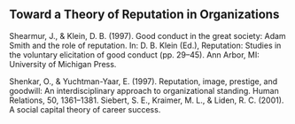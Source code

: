 ## Toward a Theory of Reputation in Organizations

Shearmur, J., & Klein, D. B. (1997). Good conduct in the great society: Adam Smith and the role of reputation. In: D. B. Klein (Ed.), Reputation: Studies in the voluntary elicitation of good conduct (pp. 29–45). Ann Arbor, MI: University of Michigan Press.

Shenkar, O., & Yuchtman-Yaar, E. (1997). Reputation, image, prestige, and goodwill: An interdisciplinary approach to organizational standing. Human Relations, 50, 1361–1381. Siebert, S. E., Kraimer, M. L., & Liden, R. C. (2001). A social capital theory of career success.
